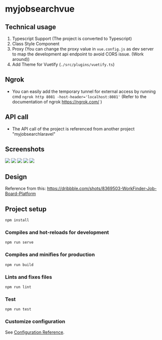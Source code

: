 # myjobsearchvue

## Technical usage

1. Typescript Support (The project is converted to Typescript)
2. Class Style Component
3. Proxy (You can change the proxy value in `vue.config.js` as dev server to map the development api endpoint to avoid CORS issue. (Work around))
4. Add Theme for Vuetify (`./src/plugins/vuetify.ts`)

## Ngrok

- You can easily add the temporary tunnel for external access by running cmd `ngrok http 8081 -host-header='localhost:8081'` (Refer to the documentation of ngrok https://ngrok.com/ )

## API call

- The API call of the project is referenced from another project "myjobsearchlaravel"

## Screenshots

<img src="https://user-images.githubusercontent.com/5112837/71326104-6d264200-24f6-11ea-9a7d-dcd387d1bebe.png" >
<img src="https://user-images.githubusercontent.com/5112837/71326105-6d264200-24f6-11ea-978d-3ffdf0d135bc.png" >
<img src="https://user-images.githubusercontent.com/5112837/71326100-6d264200-24f6-11ea-9b80-51a0f48400e2.png" >
<img src="https://user-images.githubusercontent.com/5112837/71326102-6d264200-24f6-11ea-9e99-1f233c7f3409.png" >
<img src="https://user-images.githubusercontent.com/5112837/71326103-6d264200-24f6-11ea-9602-b179d95a9b79.png" >
  
## Design

Reference from this:
https://dribbble.com/shots/8369503-WorkFinder-Job-Board-Platform

## Project setup

```
npm install
```

### Compiles and hot-reloads for development

```
npm run serve
```

### Compiles and minifies for production

```
npm run build
```

### Lints and fixes files

```
npm run lint
```

### Test

```
npm run test
```

### Customize configuration

See [Configuration Reference](https://cli.vuejs.org/config/).
